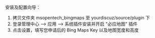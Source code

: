 安装及配置向导：
1. 拷贝文件夹 msopentech_bingmaps 至 yourdiscuz/source/plugin 下
2. 登录管理中心 --> 应用 --> 系统插件安装并开启 "必应地图" 插件
3. 点击设置，填写您申请后的 Bing Maps Key 以及地图宽度和高度
